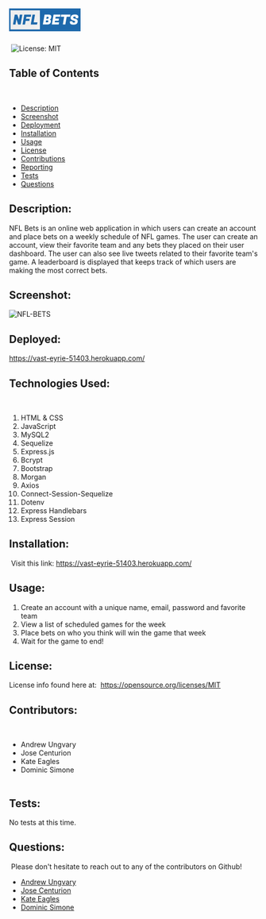 # ![](./public/images/logo.jpg)
​
![License: MIT](https://img.shields.io/badge/License-MIT-yellow.svg)
​
## Table of Contents
​
* [Description](#Description)
* [Screenshot](#Screenshot)
* [Deployment](#Deployment)
* [Installation](#Installation)
* [Usage](#Usage)
* [License](#License)
* [Contributions](#Contributions)
* [Reporting](#Reporting)
* [Tests](#Tests)
* [Questions](#Questions)
​
## Description:
NFL Bets is an online web application in which users can create an account and place bets on a weekly schedule of NFL games. The user can create an account, view their favorite team and any bets they placed on their user dashboard. The user can also see live tweets related to their favorite team's game. A leaderboard is displayed that keeps track of which users are making the most correct bets.

## Screenshot:

![NFL-BETS](https://github.com/aungy5/NFL_Bets/blob/main/public/images/NFLBETS.gif?raw=true)

## Deployed:

https://vast-eyrie-51403.herokuapp.com/

## Technologies Used:
​
1. HTML & CSS
2. JavaScript
3. MySQL2
4. Sequelize 
5. Express.js
6. Bcrypt
7. Bootstrap
8. Morgan
9. Axios
10. Connect-Session-Sequelize 
11. Dotenv
12. Express Handlebars
13. Express Session
​
​
## Installation:
​
Visit this link: https://vast-eyrie-51403.herokuapp.com/
​
## Usage:
1. Create an account with a unique name, email, password and favorite team    
2. View a list of scheduled games for the week  
3. Place bets on who you think will win the game that week  
4. Wait for the game to end!
​
## License: 
 License info found here at: 
​
https://opensource.org/licenses/MIT
​
## Contributors:
​
- Andrew Ungvary  
- Jose Centurion  
- Kate Eagles  
- Dominic Simone  
​
## Tests:
No tests at this time.
​
## Questions:
​
Please don't hesitate to reach out to any of the contributors on Github!
​
- [Andrew Ungvary](https://github.com/aungy5)  
- [Jose Centurion](https://github.com/chemacenturion)  
- [Kate Eagles](https://github.com/ktmac21)  
- [Dominic Simone](https://github.com/Dominick-Simone)
